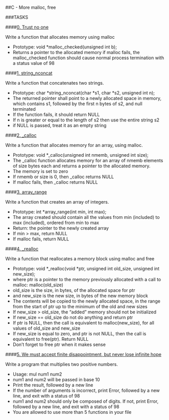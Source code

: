##C - More malloc, free

###TASKS

####[0. Trust no one](0-malloc_checked.c)

Write a function that allocates memory using malloc

- Prototype: void *malloc_checked(unsigned int b);
- Returns a pointer to the allocated memory
if malloc fails, the malloc_checked function should cause normal process termination with a status value of 98

####[1. string_nconcat](1-string_nconcat.c)

Write a function that concatenates two strings.

- Prototype: char *string_nconcat(char *s1, char *s2, unsigned int n);
- The returned pointer shall point to a newly allocated space in memory, which contains s1, followed by the first n bytes of s2, and null terminated
- If the function fails, it should return NULL
- If n is greater or equal to the length of s2 then use the entire string s2
- if NULL is passed, treat it as an empty string

####[2. _calloc](2-calloc.c)

Write a function that allocates memory for an array, using malloc.

- Prototype: void *_calloc(unsigned int nmemb, unsigned int size);
- The _calloc function allocates memory for an array of nmemb elements of size bytes each and returns a pointer to the allocated memory.
- The memory is set to zero
- If nmemb or size is 0, then _calloc returns NULL
- If malloc fails, then _calloc returns NULL

####[3. array_range](3-array_range.c)

Write a function that creates an array of integers.

- Prototype: int *array_range(int min, int max);
- The array created should contain all the values from min (included) to max (included), ordered from min to max
- Return: the pointer to the newly created array
- If min > max, return NULL
- If malloc fails, return NULL

####[4. _realloc](100-realloc.c)

Write a function that reallocates a memory block using malloc and free

- Prototype: void *_realloc(void *ptr, unsigned int old_size, unsigned int new_size);
- where ptr is a pointer to the memory previously allocated with a call to malloc: malloc(old_size)
- old_size is the size, in bytes, of the allocated space for ptr
- and new_size is the new size, in bytes of the new memory block
- The contents will be copied to the newly allocated space, in the range from the start of ptr up to the minimum of the old and new sizes
- If new_size > old_size, the “added” memory should not be initialized
- If new_size == old_size do not do anything and return ptr
- If ptr is NULL, then the call is equivalent to malloc(new_size), for all values of old_size and new_size
- If new_size is equal to zero, and ptr is not NULL, then the call is equivalent to free(ptr). Return NULL
- Don’t forget to free ptr when it makes sense

####[5. We must accept finite disappointment, but never lose infinite hope](101-mul.c)

Write a program that multiplies two positive numbers.

- Usage: mul num1 num2
- num1 and num2 will be passed in base 10
- Print the result, followed by a new line
- If the number of arguments is incorrect, print Error, followed by a new line, and exit with a status of 98
- num1 and num2 should only be composed of digits. If not, print Error, followed by a new line, and exit with a status of 98
- You are allowed to use more than 5 functions in your file
